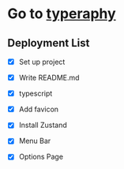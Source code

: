 # Go to [typeraphy](https://typeraphy.github.io)

## Deployment List
- [x] Set up project
- [x] Write README.md
- [x] typescript
- [x] Add favicon
- [x] Install Zustand
- [x] Menu Bar
- [x] Options Page


